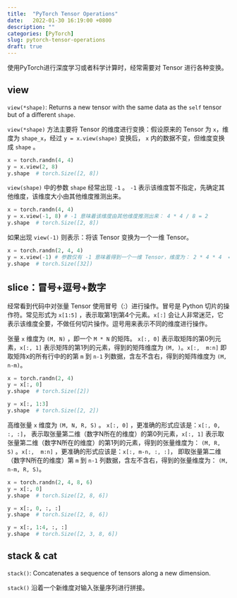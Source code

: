 ```yaml
---
title:  "PyTorch Tensor Operations"
date:   2022-01-30 16:19:00 +0800
description: ""
categories: [PyTorch]
slug: pytorch-tensor-operations
draft: true
--- 
```


使用PyTorch进行深度学习或者科学计算时，经常需要对 Tensor 进行各种变换。

## view

`view(*shape)`: Returns a new tensor with the same data as the `self` tensor but of a different `shape`.

`view(*shape)` 方法主要将 Tensor 的维度进行变换：假设原来的 Tensor 为 `x`，维度为 `shape_x`，经过 `y = x.view(shape)` 变换后， `x` 内的数据不变，但维度变换成 `shape` 。

```python
x = torch.randn(4, 4)
y = x.view(2, 8)
y.shape  # torch.Size([2, 8])
```

`view(shape)` 中的参数 `shape` 经常出现 `-1` 。 `-1` 表示该维度暂不指定，先确定其他维度，该维度大小由其他维度推测出来。

```python
x = torch.randn(4, 4)
y = x.view(-1, 8) # -1 意味着该维度由其他维度推测出来： 4 * 4 / 8 = 2
y.shape  # torch.Size([2, 8])
```

如果出现 `view(-1)` 则表示：将该 Tensor 变换为一个一维 Tensor。

```python
x = torch.randn(2, 4, 4)
y = x.view(-1) # 参数仅有 -1 意味着得到一个一维 Tensor，维度为： 2 * 4 * 4  = 32
y.shape  # torch.Size([32])
```

## slice：冒号+逗号+数字

经常看到代码中对张量 Tensor 使用冒号（:）进行操作。冒号是 Python 切片的操作符。常见形式为 `x[1:5]` ，表示取第1到第4个元素。`x[:]` 会让人非常迷茫，它表示该维度全要，不做任何切片操作。逗号用来表示不同的维度进行操作。

张量 `x` 维度为 `(M, N)` ，即一个 `M * N` 的矩阵。 `x[:, 0]` 表示取矩阵的第0列元素，`x[:, 1]` 表示矩阵的第1列的元素，得到的矩阵维度为 `(M, )`。`x[:,  m:n]` 即取矩阵x的所有行中的的第 `m` 到 `n-1` 列数据，含左不含右，得到的矩阵维度为 `(M, n-m)`。

```python
x = torch.randn(2, 4)
y = x[:, 0]
y.shape  # torch.Size([2])

y = x[:, 1:3]
y.shape  # torch.Size([2, 2])
```

高维张量 `x` 维度为 `(M, N, R, S)` 。 `x[:, 0]` ，更准确的形式应该是：`x[:, 0, :, :]`， 表示取张量第二维（数字N所在的维度）的第0列元素，`x[:, 1]` 表示取张量第二维（数字N所在的维度）的第1列的元素，得到的张量维度为： `(M, R, S)` 。`x[:,  m:n]` ，更准确的形式应该是：`x[:, m-n, :, :]`， 即取张量第二维（数字N所在的维度）第 `m` 到 `n-1` 列数据，含左不含右，得到的张量维度为： `(M, n-m, R, S)`。

```python
x = torch.randn(2, 4, 8, 6)
y = x[:, 0]
y.shape  # torch.Size([2, 8, 6])

y = x[:, 0, :, :]
y.shape  # torch.Size([2, 8, 6])

y = x[:, 1:4, :, :]
y.shape  # torch.Size([2, 3, 8, 6])
```

## stack & cat

`stack()`: Concatenates a sequence of tensors along a new dimension.

`stack()` 沿着一个新维度对输入张量序列进行拼接。